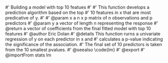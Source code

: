 #' Building a model with top 10 featues
#' 
#' This function develops a prediction algorithm based on the top 
#' 10 features in x that are most predicative of y.
#' 
#' @param x a n x p matrix of n observations and p predictors
#' @param y a vector of length n representing the response
#' @return a vector of coefficients from the final fitted model with top 10 features
#' @author Eric Dolan
#' @details This function rurns a univariate regression of y on each predictor in x and 
#' calculates a p-value indicating the significance of the association.
#' The final set of 10 predictors is taken from the 10 smallest pvalues.
#' @seealso \code{lm}
#' @export
#' @importFrom stats lm
